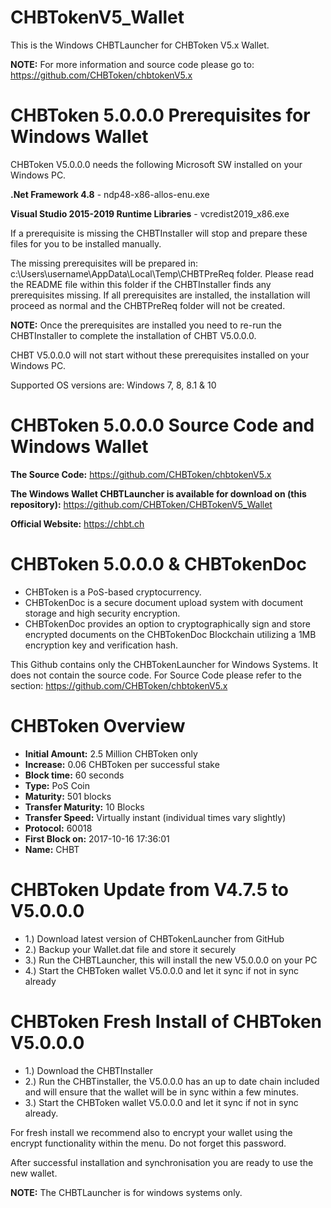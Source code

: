 # CHBTokenV5_Wallet
This is the Windows CHBTLauncher for CHBToken V5.x Wallet.

**NOTE:**
For more information and source code please go to:
https://github.com/CHBToken/chbtokenV5.x

CHBToken 5.0.0.0 Prerequisites for Windows Wallet
===========================
CHBToken V5.0.0.0 needs the following Microsoft SW installed on your Windows PC.

**.Net Framework 4.8** - ndp48-x86-allos-enu.exe

**Visual Studio 2015-2019 Runtime Libraries** - vcredist2019_x86.exe

If a prerequisite is missing the CHBTInstaller will stop and prepare these files for you to be installed manually. 

The missing prerequisites will be prepared in: c:\Users\username\AppData\Local\Temp\CHBTPreReq folder. Please read the README file within this folder if the CHBTInstaller finds any prerequisites missing. If all prerequisites are installed, the installation will proceed as normal and the CHBTPreReq folder will not be created.

**NOTE:** Once the prerequisites are installed you need to re-run the CHBTInstaller to complete the installation of CHBT V5.0.0.0.

CHBT V5.0.0.0 will not start without these prerequisites installed on your Windows PC.

Supported OS versions are: Windows 7, 8, 8.1 & 10

CHBToken 5.0.0.0 Source Code and Windows Wallet
===========================
**The Source Code:** https://github.com/CHBToken/chbtokenV5.x

**The Windows Wallet CHBTLauncher is available for download on (this repository):** https://github.com/CHBToken/CHBTokenV5_Wallet

**Official Website:** https://chbt.ch

CHBToken 5.0.0.0 & CHBTokenDoc
===========================

*  CHBToken is a PoS-based cryptocurrency.
*  CHBTokenDoc is a secure document upload system with document storage and high security encryption.
*  CHBTokenDoc provides an option to cryptographically sign and store encrypted documents on the CHBTokenDoc Blockchain utilizing a 1MB encryption key and verification hash.
 
This Github contains only the CHBTokenLauncher for Windows Systems. It does not contain the source code.
For Source Code please refer to the section: https://github.com/CHBToken/chbtokenV5.x

CHBToken Overview
===========================
*  **Initial Amount:** 2.5 Million CHBToken only
*  **Increase:** 0.06 CHBToken per successful stake
*  **Block time:** 60 seconds
*  **Type:** PoS Coin
*  **Maturity:** 501 blocks
*  **Transfer Maturity:** 10 Blocks
*  **Transfer Speed:** Virtually instant (individual times vary slightly)
*  **Protocol:** 60018
*  **First Block on:** 2017-10-16 17:36:01
*  **Name:** CHBT

CHBToken Update from V4.7.5 to V5.0.0.0
===========================
* 1.) Download latest version of CHBTokenLauncher from GitHub
* 2.) Backup your Wallet.dat file and store it securely
* 3.) Run the CHBTLauncher, this will install the new V5.0.0.0 on your PC
* 4.) Start the CHBToken wallet V5.0.0.0 and let it sync if not in sync already

CHBToken Fresh Install of CHBToken V5.0.0.0
===========================
* 1.) Download the CHBTInstaller
* 2.) Run the CHBTinstaller, the V5.0.0.0 has an up to date chain included and will ensure that the wallet will be in sync within a few minutes.
* 3.) Start the CHBToken wallet V5.0.0.0 and let it sync if not in sync already.

For fresh install we recommend also to encrypt your wallet using the encrypt functionality within the menu. Do not forget this password.

After successful installation and synchronisation you are ready to use the new wallet.

**NOTE:** 
The CHBTLauncher is for windows systems only. 
